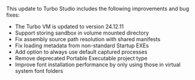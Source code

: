 This update to Turbo Studio includes the following improvements and bug fixes: 

- The Turbo VM is updated to version 24.12.11
- Support storing sandbox in volume mounted directory
- Fix assembly source path resolution with shared manifests
- Fix loading metadata from non-standard Startup EXEs
- Add option to always use default captured processes
- Remove deprecated Portable Executable project type
- Improve font installation performance by only using those in virtual system font folders



